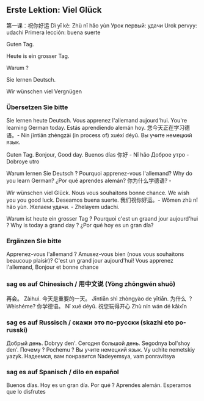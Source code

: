 ## Erste Lektion: Viel Glück

第一课：祝你好运                Dì yī kè: Zhù nǐ hǎo yùn
Урок первый: удачи              Urok pervyy: udachi
Primera lección: buena suerte

Guten Tag.

Heute is ein grosser Tag.

Warum ?

Sie lernen Deutsch.

Wir wünschen viel Vergnügen

### Übersetzen Sie bitte

Sie lernen heute Deutsch.
        Vous apprenez l'allemand aujourd'hui.
        You're learning German today.
        Estás aprendiendo alemán hoy.
        您今天正在学习德语。- Nín jīntiān zhèngzài (in process of) xuéxí déyǔ.
        Вы учите немецкий язык.

Guten Tag.
        Bonjour,
        Good day.
        Buenos días
        你好 - Nǐ hǎo
        Доброе утро - Dobroye utro

Warum lernen Sie Deutsch ?
        Pourquoi apprenez-vous l'allemand?
        Why do you learn German?
        ¿Por qué aprendes alemán?
        你为什么学德语? -

Wir wünschen viel Glück.
        Nous vous souhaitons bonne chance.
        We wish you you good luck.
        Deseamos buena suerte.
        我们祝你好运。- Wǒmen zhù nǐ hǎo yùn.
        Желаем удачи. - Zhelayem udachi.

Warum ist heute ein grosser Tag ?
        Pourquoi c'est un graand jour aujourd'hui ?
        Why is today a grand day ?
        ¿Por qué hoy es un gran día?

### Ergänzen Sie bitte

Apprenez-vous l'allemand ?
Amusez-vous bien (nous vous souhaitons beaucoup plaisir)?
C'est un grand jour aujourd'hui!
Vous apprenez l'allemand,
Bonjour et bonne chance


### sag es auf Chinesisch / 用中文说 (Yòng zhōngwén shuō)

再会。                  Zàihuì.
今天是重要的一天。      Jīntiān shì zhòngyào de yītiān.
为什么 ？               Wèishéme?
你学德语。              Nǐ xué déyǔ.
祝您玩得开心            Zhù nín wán dé kāixīn

### sag es auf Russisch / скажи это по-русски (skazhi eto po-russki)

Добрый день.                    Dobryy den'.
Сегодня большой день.           Segodnya bol'shoy den'.
Почему ?                        Pochemu ?
Вы учите немецкий язык.         Vy uchite nemetskiy yazyk.
Надеемся, вам понравится        Nadeyemsya, vam ponravitsya

### sag es auf Spanisch / dilo en español

Buenos días.
Hoy es un gran día.
Por qué ?
Aprendes alemán.
Esperamos que lo disfrutes

